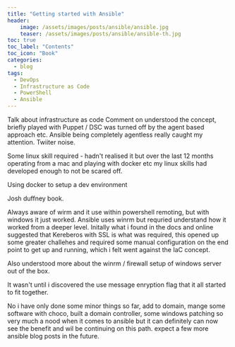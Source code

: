 ```yaml
---
title: "Getting started with Ansible"
header:
    image: /assets/images/posts/ansible/ansible.jpg
    teaser: /assets/images/posts/ansible/ansible-th.jpg
toc: true
toc_label: "Contents"
toc_icon: "Book"  
categories:
  - blog
tags:
  - DevOps
  - Infrastructure as Code
  - PowerShell
  - Ansible
---
```

Talk about infrastructure as code
Comment on understood the concept, briefly played with Puppet / DSC was turned off by the agent based approach etc. Ansible being completely agentless really caught my attention. Twiiter noise.

Some linux skill required - hadn't realised it but over the last 12 months operating from a mac and playing with docker etc my linux skills had developed enough to not be scared off.

Using docker to setup a dev environment

Josh duffney book.

Always aware of wirm and it use within powershell remoting, but with windows it just worked. Ansible uses winrm but requried understand how it worked from a deeper level. Initally what i found in the docs and online suggested that Kereberos with SSL is what was required, this opened up some greater challehes and required some manual configuration on the end point to get up and running, which i felt went against the IaC concept.

Also understood more about the winrm / firewall setup of windows server out of the box.

It wasn't until i discovered the use message enryption flag that it all started to fit together.

No i have only done some minor things so far, add to domain, mange some software with choco, built a domain controller, some windows patching so very much a nood when it comes to ansible but it can definitely can now see the benefit and wil be continuing on this path.  expect a few more ansible blog posts in the future.